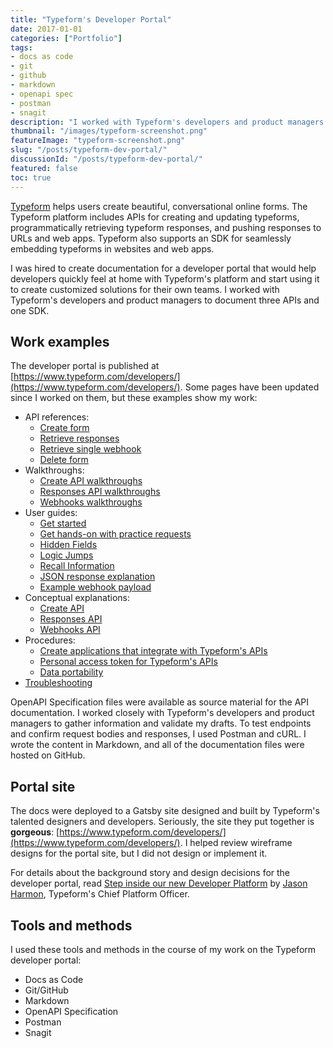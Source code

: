 ```yaml
---
title: "Typeform's Developer Portal"
date: 2017-01-01
categories: ["Portfolio"]
tags:
- docs as code
- git
- github
- markdown
- openapi spec
- postman
- snagit
description: "I worked with Typeform's developers and product managers to document three APIs and one SDK in a new developer portal. I wrote API documentation, walkthroughs, user guides, conceptual explanations, procedures, and troubleshooting help."
thumbnail: "/images/typeform-screenshot.png"
featureImage: "typeform-screenshot.png"
slug: "/posts/typeform-dev-portal/"
discussionId: "/posts/typeform-dev-portal/"
featured: false
toc: true
---
```


[Typeform](https://www.typeform.com) helps users create beautiful, conversational online forms. The Typeform platform includes APIs for creating and updating typeforms, programmatically retrieving typeform responses, and pushing responses to URLs and web apps. Typeform also supports an SDK for seamlessly embedding typeforms in websites and web apps.

I was hired to create documentation for a developer portal that would help developers quickly feel at home with Typeform's platform and start using it to create customized solutions for their own teams. I worked with Typeform's developers and product managers to document three APIs and one SDK.

## Work examples

The developer portal is published at [https://www.typeform.com/developers/](https://www.typeform.com/developers/). Some pages have been updated since I worked on them, but these examples show my work:

* API references:
	* [Create form](https://www.typeform.com/developers/create/reference/create-form/)
	* [Retrieve responses](https://www.typeform.com/developers/responses/reference/retrieve-responses/)
	* [Retrieve single webhook](https://www.typeform.com/developers/webhooks/reference/retrieve-single-webhook/)
	* [Delete form](https://www.typeform.com/developers/create/reference/delete-form/)
* Walkthroughs:
	* [Create API walkthroughs](https://www.typeform.com/developers/create/walkthroughs/)
	* [Responses API walkthroughs](https://www.typeform.com/developers/responses/walkthroughs/)
	* [Webhooks walkthroughs](https://www.typeform.com/developers/webhooks/walkthroughs/)
* User guides:
	* [Get started](https://www.typeform.com/developers/get-started/)
	* [Get hands-on with practice requests](https://www.typeform.com/developers/get-started/hands-on/)
	* [Hidden Fields](https://www.typeform.com/developers/create/hidden-fields/)
	* [Logic Jumps](https://www.typeform.com/developers/create/logic-jumps/)
	* [Recall Information](https://www.typeform.com/developers/create/recall-information/)
	* [JSON response explanation](https://www.typeform.com/developers/responses/JSON-response-explanation/)
	* [Example webhook payload](https://www.typeform.com/developers/webhooks/example-payload/)
* Conceptual explanations:
	* [Create API](https://www.typeform.com/developers/create/)
	* [Responses API](https://www.typeform.com/developers/responses/)
	* [Webhooks API](https://www.typeform.com/developers/webhooks/)
* Procedures:
	* [Create applications that integrate with Typeform's APIs](https://www.typeform.com/developers/get-started/applications/)
	* [Personal access token for Typeform's APIs](https://www.typeform.com/developers/get-started/personal-access-token/)
	* [Data portability](https://www.typeform.com/developers/get-started/data-portability/)
* [Troubleshooting](https://www.typeform.com/developers/troubleshooting/)


OpenAPI Specification files were available as source material for the API documentation. I worked closely with Typeform's developers and product managers to gather information and validate my drafts. To test endpoints and confirm request bodies and responses, I used Postman and cURL. I wrote the content in Markdown, and all of the documentation files were hosted on GitHub.

## Portal site

The docs were deployed to a Gatsby site designed and built by Typeform's talented designers and developers. Seriously, the site they put together is **gorgeous**: [https://www.typeform.com/developers/](https://www.typeform.com/developers/). I helped review wireframe designs for the portal site, but I did not design or implement it.

For details about the background story and design decisions for the developer portal, read [Step inside our new Developer Platform](https://www.typeform.com/blog/inside-story/developer-platform/) by [Jason Harmon](https://www.linkedin.com/in/jasonhnaustin), Typeform's Chief Platform Officer.

## Tools and methods

I used these tools and methods in the course of my work on the Typeform developer portal:

* Docs as Code
* Git/GitHub
* Markdown
* OpenAPI Specification
* Postman
* Snagit

